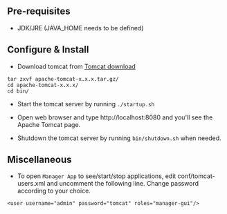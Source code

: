 
## Pre-requisites
- JDK/JRE (JAVA_HOME needs to be defined)

## Configure & Install
- Download tomcat from [Tomcat download](https://tomcat.apache.org/download-90.cgi)

```
tar zxvf apache-tomcat-x.x.x.tar.gz/
cd apache-tomcat-x.x.x/
cd bin/
```

- Start the tomcat server by running `./startup.sh`

- Open web browser and type http://localhost:8080 and you'll see the Apache Tomcat page.

- Shutdown the tomcat server by running `bin/shutdown.sh` when needed.

## Miscellaneous

- To open `Manager App` to see/start/stop applications, edit conf/tomcat-users.xml and uncomment the following line. Change password according to your choice.

```
<user username="admin" password="tomcat" roles="manager-gui"/>
```